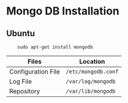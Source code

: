 # Mongo DB Installation

## Ubuntu

```
    sudo apt-get install mongodb
```

|Files|Location|
|-----|--------|
|Configuration File|`/etc/mongodb.conf`|
|Log File|`/var/log/mongodb`|
|Repository|`/var/lib/mongodb`|
